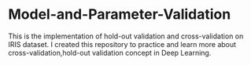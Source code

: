 # Model-and-Parameter-Validation
This is the implementation of hold-out validation and cross-validation on IRIS dataset.
I created this repository to practice and learn more about cross-validation,hold-out validation concept in Deep Learning.
